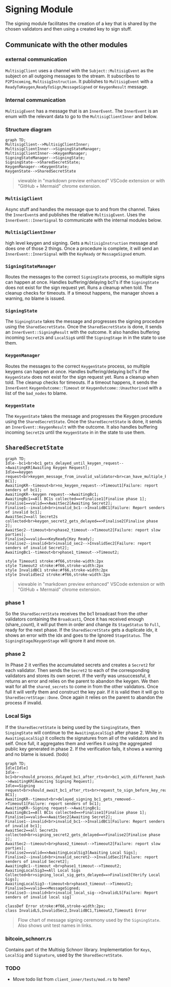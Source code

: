 # Signing Module

The signing module facilitates the creation of a key that is shared by the chosen validators and then using a created key to sign stuff.

## Communicate with the other modules

### external communication

`MultisigClient` uses a channel with the `Subject::MultisigEvent` as the subject on all outgoing messages to the stream.
It subscribes to `P2PIncoming`, `MultisigInstruction`.
It publishes to `MultisigEvent` with a `ReadyToKeygen`,`ReadyToSign`,`MessageSigned` or `KeygenResult` message.

### Internal communication

`MultisigEvent` has a message that is an `InnerEvent`.
The `InnerEvent` is an enum with the relevant data to go to the `MultisigClientInner` and below.

### Structure diagram

```mermaid
graph TD;
MultisigClient-->MultisigClientInner;
MultisigClientInner-->SigningStateManager;
MultisigClientInner-->KeygenManager;
SigningStateManager-->SigningState;
SigningState-->SharedSecretState;
KeygenManager-->KeygenState;
KeygenState-->SharedSecretState
```

>viewable in "markdown preview enhanced" VSCode extension or with "GitHub + Mermaid" chrome extension.

### `MultisigClient`

Async stuff and handles the message que to and from the channel.
Takes the `InnerEvent`s and publishes the relative `MultisigEvent`.
Uses the `InnerEvent::InnerSignal` to communicate with the internal modules below.

### `MultisigClientInner`

high level keygen and signing. Gets a `MultisigInstruction` message and does one of those 2 things.
Once a procedure is complete, it will send an `InnerEvent::InnerSignal` with the `KeyReady` or `MessageSigned` enum.

### `SigningStateManager`

Routes the messages to the correct `SigningState` process, so multiple signs can happen at once. 
Handles buffering/delaying bc1's if the `SigningState` does not exist for the sign request yet.
Runs a cleanup when told. The cleanup checks for timeouts.
If a timeout happens, the manager shows a warning, no blame is issued.

### `SigningState`

The `SigningState` takes the message and progresses the signing procedure using the `SharedSecretState`.
Once the `SharedSecretState` is done, it sends an `InnerEvent::SigningResult` with the outcome.
It also handles buffering incoming `Secret2`s and `LocalSig`s until the `SigningStage` in in the state to use them.

### `KeygenManager`

Routes the messages to the correct `KeygenState` process, so multiple keygens can happen at once.
Handles buffering/delaying bc1's if the `KeygenState` does not exist for the sign request yet.
Runs a cleanup when told. The cleanup checks for timeouts.
If a timeout happens, it sends the `InnerEvent` `KeygenOutcome::Timeout` or `KeygenOutcome::Unauthorised` with a list of the `bad_nodes` to blame.

### `KeygenState`

The `KeygenState` takes the message and progresses the Keygen procedure using the `SharedSecretState`.
Once the `SharedSecretState` is done, it sends an `InnerEvent::KeygenResult` with the outcome.
It also handles buffering incoming `Secret2`s until the `KeygenState` in in the state to use them.

## `SharedSecretState`

```mermaid
graph TD;
Idle--bc1<br>bc1_gets_delayed_until_keygen_request-->AwaitingKR[Awaiting Keygen Request];
Idle==keygen request<br>keygen_message_from_invalid_validator<br>can_have_multiple_keys<br>cannot_create_key_for_known_id==>AwaitingBc1[Awaiting BC1];
AwaitingKR--timeout<br>no_keygen_request-->Timeout1[Failure: report senders of bc1];
AwaitingKR--keygen request-->AwaitingBc1;
AwaitingBc1==All BC1s collected==>Finalise1[Finalise phase 1];
Finalise1==valid==>AwaitSec2[Awaiting Secret2];
Finalise1--invalid<br>invalid_bc1-->InvalidBC1[Failure: Report senders of invalid bc1];
AwaitSec2==all Secret2s collected<br>keygen_secret2_gets_delayed==>Finalise2[Finalise phase 2];
AwaitSec2--timeout<br>phase2_timeout-->Timeout2[Failure: report slow parties];
Finalise2==valid==>KeyReady[Key Ready];
Finalise2--invalid<br>invalid_sec2-->InvalidSec2[Failure: report senders of invalid Secret2];
AwaitingBc1--timeout<br>phase1_timeout-->Timeout2;

style Timeout1 stroke:#f66,stroke-width:2px
style Timeout2 stroke:#f66,stroke-width:2px
style InvalidBC1 stroke:#f66,stroke-width:2px
style InvalidSec2 stroke:#f66,stroke-width:2px
```

>viewable in "markdown preview enhanced" VSCode extension or with "GitHub + Mermaid" chrome extension.

### phase 1

So the `SharedSecretState` receives the bc1 broadcast from the other validators containing the `Broadcast1`,
Once it has received enough (share_count), it will put them in order and change its `StageStatus` to `Full`, ready for the next phase.
If the `SharedSecretState` gets a duplicate idx, it shows an error with the idx and goes to the Ignored `StageStatus`. The `SigningStage`/`KeygenStage` will ignore it and move on.

### phase 2

In Phase 2 it verifies the accumulated secrets and creates a `Secret2` for each validator.
Then sends the `Secret2` to each of the corresponding validators and stores its own secret.
If the verify was unsuccessful, it returns an error and relies on the parent to abandon the keygen.
We then wait for all the `shared_secrets` to come in from the other validators. Once full it will verify them and construct the key pair.
If it is valid then it will go to `SharedSecretStage::Done`.
Once again it relies on the parent to abandon the process if invalid.

### Local Sigs

If the `SharedSecretState` is being used by the `SingingState`, then `SingingState` will continue to the `AwaitingLocalSig3` after phase 2.
While in `AwaitingLocalSig3`  it collects the signatures from all of the validators and its self.
Once full, it aggregates them and verifies it using the aggregated public key generated in phase 2.
If the verification fails, it shows a warning and no blame is issued. (todo)

```mermaid
graph TD;
Idle[Idle]
Idle--bc1<br>should_process_delayed_bc1_after_rts<br>bc1_with_different_hash-->AwaitingKR[Awaiting Signing Request];
Idle==Signing request<br>should_await_bc1_after_rts<br>request_to_sign_before_key_ready<br>unknown_signer_ids_gracefully_handled<br>cannot_create_duplicate_sign_request<br>sign_request_from_invalid_validator==>AwaitingBc1[Awaiting BC1];
AwaitingKR--timeout<br>delayed_signing_bc1_gets_removed-->Timeout1[Failure: report senders of bc1];
AwaitingKR--Signing request-->AwaitingBc1;
AwaitingBc1==All BC1s collected==>Finalise1[Finalise phase 1];
Finalise1==valid==>AwaitSec2[Awaiting Secret2];
Finalise1--invalid<br>invalid_bc1-->InvalidBC1[Failure: Report senders of invalid bc1];
AwaitSec2==all Secret2s collected<br>signing_secret2_gets_delayed==>Finalise2[Finalise phase 2];
AwaitSec2--timeout<br>phase2_timeout-->Timeout2[Failure: report slow parties];
Finalise2==valid==>AwaitingLocalSig3[Awaiting Local Sigs];
Finalise2--invalid<br>invalid_secret2-->InvalidSec2[Failure: report senders of invalid Secret2];
AwaitingBc1--timeout <br>phase1_timeout-->Timeout2;
AwaitingLocalSig3==All Local Sigs Collected<br>signing_local_sig_gets_delayed==>Finalise3[Verify Local Sigs];
AwaitingLocalSig3--timeout<br>phase3_timeout-->Timeout2;
Finalise3==valid==>MessageSigned;
Finalise3--invalid<br>invalid_local_sig-->InvalidLS[Failure: Report senders of invalid local sig]

classDef Error stroke:#f66,stroke-width:2px;
class InvalidLS,InvalidSec2,InvalidBC1,Timeout2,Timeout1 Error
```

>Flow chart of message signing ceremony used by the `SigningState`. Also shows unit test names in links.

### bitcoin_schnorr.rs

Contains part of the Multisig Schnorr library. Implementation for `Keys`, `LocalSig` and `Signature`, used by the `SharedSecretState`.

### TODO

- Move todo list from `client_inner/tests/mod.rs` to here?
